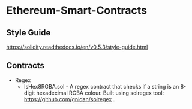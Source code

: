 # Ethereum-Smart-Contracts

## Style Guide

https://solidity.readthedocs.io/en/v0.5.3/style-guide.html

## Contracts

* Regex
  * IsHex8RGBA.sol - A regex contract that checks if a string is an 8-digit hexadecimal RGBA colour. Built using solregex tool: https://github.com/gnidan/solregex .
